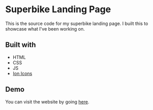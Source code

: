 # Superbike Landing Page

This is the source code for my superbike landing page. I built this to showcase what I've been working on.

## Built with

* HTML
* CSS
* JS
* [Ion Icons](https://ionic.io/ionicons/)

## Demo

You can visit the website by going [here](https://lawrence-le.github.io/superbike-landing-page/).
